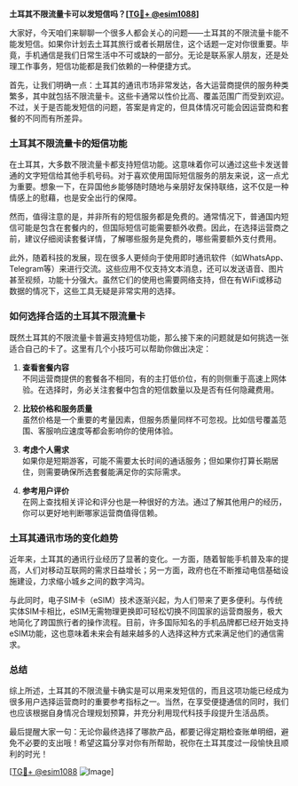 **土耳其不限流量卡可以发短信吗？[[TG💪+ @esim1088](https://t.me/s/esim1088)]**

大家好，今天咱们来聊聊一个很多人都会关心的问题——土耳其的不限流量卡能不能发短信。如果你计划去土耳其旅行或者长期居住，这个话题一定对你很重要。毕竟，手机通信是我们日常生活中不可或缺的一部分。无论是联系家人朋友，还是处理工作事务，短信功能都是我们依赖的一种便捷方式。

首先，让我们明确一点：土耳其的通讯市场非常发达，各大运营商提供的服务种类繁多，其中就包括不限流量卡。这些卡通常以性价比高、覆盖范围广而受到欢迎。不过，关于是否能发短信的问题，答案是肯定的，但具体情况可能会因运营商和套餐的不同而有所差异。

### **土耳其不限流量卡的短信功能**

在土耳其，大多数不限流量卡都支持短信功能。这意味着你可以通过这些卡发送普通的文字短信给其他手机号码。对于喜欢使用国际短信服务的朋友来说，这一点尤为重要。想象一下，在异国他乡能够随时随地与亲朋好友保持联络，这不仅是一种情感上的慰藉，也是安全出行的保障。

然而，值得注意的是，并非所有的短信服务都是免费的。通常情况下，普通国内短信可能是包含在套餐内的，但国际短信可能需要额外收费。因此，在选择运营商之前，建议仔细阅读套餐详情，了解哪些服务是免费的，哪些需要额外支付费用。

此外，随着科技的发展，现在很多人更倾向于使用即时通讯软件（如WhatsApp、Telegram等）来进行交流。这些应用不仅支持文本消息，还可以发送语音、图片甚至视频，功能十分强大。虽然它们的使用也需要网络支持，但在有WiFi或移动数据的情况下，这些工具无疑是非常实用的选择。

### **如何选择合适的土耳其不限流量卡**

既然土耳其的不限流量卡普遍支持短信功能，那么接下来的问题就是如何挑选一张适合自己的卡了。这里有几个小技巧可以帮助你做出决定：

1. **查看套餐内容**  
   不同运营商提供的套餐各不相同，有的主打低价位，有的则侧重于高速上网体验。在选择时，务必关注套餐中包含的短信数量以及是否有任何隐藏费用。

2. **比较价格和服务质量**  
   虽然价格是一个重要的考量因素，但服务质量同样不可忽视。比如信号覆盖范围、客服响应速度等都会影响你的使用体验。

3. **考虑个人需求**  
   如果你是短期游客，可能不需要太长时间的通话服务；但如果你打算长期居住，则需要确保所选套餐能满足你的实际需求。

4. **参考用户评价**  
   在网上查找相关评论和评分也是一种很好的方法。通过了解其他用户的经历，你可以更好地判断哪家运营商值得信赖。

### **土耳其通讯市场的变化趋势**

近年来，土耳其的通讯行业经历了显著的变化。一方面，随着智能手机普及率的提高，人们对移动互联网的需求日益增长；另一方面，政府也在不断推动电信基础设施建设，力求缩小城乡之间的数字鸿沟。

与此同时，电子SIM卡（eSIM）技术逐渐兴起，为人们带来了更多便利。与传统实体SIM卡相比，eSIM无需物理更换即可轻松切换不同国家的运营商服务，极大地简化了跨国旅行者的操作流程。目前，许多国际知名的手机品牌都已经开始支持eSIM功能，这也意味着未来会有越来越多的人选择这种方式来满足他们的通信需求。

### **总结**

综上所述，土耳其的不限流量卡确实是可以用来发短信的，而且这项功能已经成为很多用户选择运营商时的重要参考指标之一。当然，在享受便捷通信的同时，我们也应该根据自身情况合理规划预算，并充分利用现代科技手段提升生活品质。

最后提醒大家一句：无论你最终选择了哪款产品，都要记得定期检查账单明细，避免不必要的支出哦！希望这篇分享对你有所帮助，祝你在土耳其度过一段愉快且顺利的时光！

[[TG💪+ @esim1088](https://t.me/s/esim1088) ![Image](https://i.postimg.cc/4NQfJmqS/Snipaste-2025-05-13-00-14-12.png)]